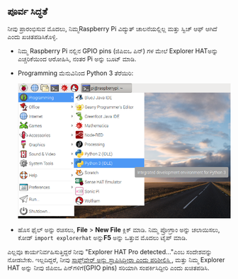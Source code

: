 ## ಪೂರ್ವ ಸಿದ್ಧತೆ

ನೀವು ಪ್ರಾರಂಭಿಸುವ ಮೊದಲು, ನಿಮ್ಮRaspberry Pi ವಿದ್ಯುತ್‌ ಚಾಲನೆಯಲ್ಲಿಲ್ಲ ಮತ್ತು ಸ್ವಿಚ್ ಆಫ್ ಆಗಿದೆ ಎಂದು ಖಚಿತಪಡಿಸಿಕೊಳ್ಳಿ.

- ನಿಮ್ಮ Raspberry Pi ನಲ್ಲಿನ GPIO pins (ಜಿಪಿಐಒ ಪಿನ್‌) ಗಳ ಮೇಲೆ Explorer HATಅನ್ನು ಎಚ್ಚರಿಕೆಯಿಂದ ಆರೋಹಿಸಿ, ನಂತರ Pi ಅನ್ನು ಬೂಟ್ ಮಾಡಿ.

- Programming ಮೆನುವಿನಿಂದ Python 3 ತೆರೆಯಿರಿ:
    
    ![Python 3 ತೆರೆಯಲಾಗುತ್ತಿದೆ](images/python3-app-menu.png)

- ಹೊಸ ಫೈಲ್ ಅನ್ನು ರಚಿಸಲು, **File** > **New File** ಕ್ಲಿಕ್ ಮಾಡಿ. ನಿಮ್ಮ ಪ್ರೋಗ್ರಾಂ ಅನ್ನು ಚಲಾಯಿಸಲು, ಕೋಡ್ `import explorerhat` ಅನ್ನು**F5** ಅನ್ನು ಒತ್ತುವ ಮೊದಲು ಟೈಪ್ ಮಾಡಿ.

ಎಲ್ಲವೂ ಕಾರ್ಯನಿರ್ವಹಿಸುತ್ತಿದ್ದರೆ ನೀವು "Explorer HAT Pro detected..."ಎಂಬ ಸಂದೇಶವನ್ನು ನೋಡಬೇಕು. ಇಲ್ಲದಿದ್ದರೆ, ನೀವು [ ಸಾಫ್ಟ್‌ವೇರ್ ಅನ್ನು ಸ್ಥಾಪಿಸಿದ್ದೀರಾ ಎಂದು ಪರಿಶೀಲಿಸಿ ](what-you-will-need), ಮತ್ತು ನಿಮ್ಮ Explorer HAT ಅನ್ನು ನೀವು ಜಿಪಿಐಒ ಪಿನ್‌ಗಳಿಗೆ(GPIO pins) ಸರಿಯಾಗಿ ಸಂಪರ್ಕಿಸಿದ್ದೀರಿ ಎಂದು ಖಚಿತಪಡಿಸಿ.